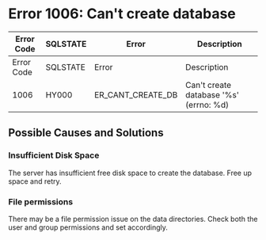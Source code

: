 
# Error 1006: Can't create database


| Error Code | SQLSTATE | Error | Description |
| --- | --- | --- | --- |
| Error Code | SQLSTATE | Error | Description |
| 1006 | HY000 | ER_CANT_CREATE_DB | Can't create database '%s' (errno: %d) |




## Possible Causes and Solutions


### Insufficient Disk Space


The server has insufficient free disk space to create the database. Free up space and retry.


### File permissions


There may be a file permission issue on the data directories. Check both the user and group permissions and set accordingly.

